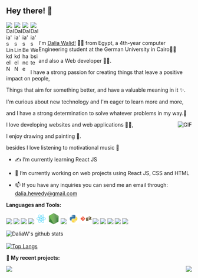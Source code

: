 ## Hey there!  👋
<a href="https://twitter.com/DaliaWalid9">
  <img align="left" alt="Dalia's LinkdeIN" width="22px" src="https://cdn4.iconfinder.com/data/icons/social-media-flat-7/64/Social-media_Twitter-256.png" />
</a>
<a href="https://www.linkedin.com/in/dalia-walid-63a74b190/" target="_blank">
  <img align="left" alt="Dalia's LinkdeIN" width="22px" src="https://cdn2.iconfinder.com/data/icons/social-media-2285/512/1_Linkedin_unofficial_colored_svg-256.png" />
</a>
<a href="https://www.behance.net/daliaWalid/" target="_blank">
  <img align="left" alt="Dalia's Behance" width="22px" src="https://cdn4.iconfinder.com/data/icons/social-media-logos-6/512/101-behance-128.png" />
</a>
<a href="https://daliawalid.netlify.app/" target="_blank">
  <img align="left" alt="Dalia's Website" width="22px" src="https://cdn2.iconfinder.com/data/icons/business-and-finance-107/64/32-512.png" />
</a>

<br />
<br />

I'm [Dalia Walid!](https://daliawalid.netlify.app/) 🙋‍♀️ from Egypt, a 4th-year computer Engineering student at the German University in Cairo👩‍🎓 

and also a Web developer 👩‍💻.

I have a strong passion for creating things that leave a positive impact on people,

Things that aim for something better, and have a valuable meaning in it ✨.

I'm curious about new technology and I'm eager to learn more and more,

and I have a strong determination to solve whatever problems in my way.💪

  <img align="right" alt="GIF" src="https://i.imgur.com/PmGDj0m.gif" />
  
I love developing websites and web applications 💁‍♀️,

I enjoy drawing and painting 🎨. 

besides I love listening to motivational music 🎵

- ✍ I’m currently learning React JS 

- 🔭 I’m currently working on web projects using React JS, CSS and HTML

- 📫<a> If you have any inquiries you can send me an email through: dalia.hewedy@gmail.com
  
</a>

**Languages and Tools:**

<code><img height="30" src="https://cdn0.iconfinder.com/data/icons/social-network-7/50/22-128.png"></code>
<code><img height="30" src="https://cdn1.iconfinder.com/data/icons/social-media-logos-7/64/css-3-256.png"></code>
<code><img height="30" src="https://cdn2.iconfinder.com/data/icons/nodejs-1/256/nodejs-256.png"></code>
<code><img height="30" src="https://cdn4.iconfinder.com/data/icons/logos-and-brands/512/181_Java_logo_logos-128.png"></code>
<code><img height="30" src="https://raw.githubusercontent.com/github/explore/80688e429a7d4ef2fca1e82350fe8e3517d3494d/topics/react/react.png"></code>
<code><img height="30" src="https://raw.githubusercontent.com/github/explore/80688e429a7d4ef2fca1e82350fe8e3517d3494d/topics/nodejs/nodejs.png"></code>
<code><img height="30" src="https://cdn1.iconfinder.com/data/icons/hawcons/32/699251-icon-24-file-sql-256.png"></code>
<code><img height="30" src="https://raw.githubusercontent.com/github/explore/80688e429a7d4ef2fca1e82350fe8e3517d3494d/topics/python/python.png"></code>
<code><img height="30" src="https://raw.githubusercontent.com/github/explore/80688e429a7d4ef2fca1e82350fe8e3517d3494d/topics/git/git.png"></code>
<code><img height="30" src="https://cdn.icon-icons.com/icons2/2107/PNG/128/file_type_gatsby_icon_130583.png"></code>
<code><img height="30" src="https://cdn4.iconfinder.com/data/icons/bloomies-webdesign-tools/25/Figma_square-128.png"></code>
<code><img height="30" src="https://cdn4.iconfinder.com/data/icons/macaron-1/48/gimp-128.png"></code>
<code><img height="30" src="https://cdn.icon-icons.com/icons2/1381/PNG/128/intellij_93550.png"></code>
<code><img height="30" src="https://cdn.icon-icons.com/icons2/1495/PNG/128/visualstudiocodeinsiders_103154.png"></code>

![DaliaW's github stats](https://github-readme-stats.vercel.app/api?username=DaliaW&show_icons=true&theme=radical)
<br />
<br />
[![Top Langs](https://github-readme-stats.vercel.app/api/top-langs/?username=DaliaW&show_icons=true&layout=compact&theme=radical)](https://github.com/DaliaW/github-readme-stats)

**:rocket: My recent projects:**

<a href="https://github.com/DaliaW/PersonalPortfolio">
  <img align="left" src="https://github-readme-stats.vercel.app/api/pin/?username=DaliaW&repo=PersonalPortfolio&theme=radical" />
</a>

<a href="https://github.com/DaliaW/Covid19-Tracker">
  <img align="right" src="https://github-readme-stats.vercel.app/api/pin/?username=DaliaW&repo=Covid19-Tracker&theme=radical" />
</a>


<!--
**DaliaW/DaliaW** is a ✨ _special_ ✨ repository because its `README.md` (this file) appears on your GitHub profile.

Here are some ideas to get you started:

- 🔭 I’m currently working on 
- 👯 I’m looking to collaborate on ...
- 🤔 I’m looking for help with ...
- 💬 Ask me about ...
- 📫 How to reach me: ...
- 😄 Pronouns: ...
- ⚡ Fun fact: ...
-->
